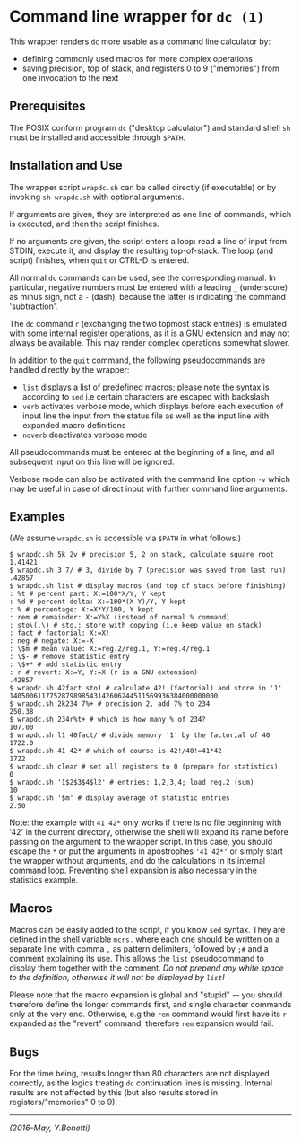 # Command line wrapper for `dc (1)`

This wrapper renders `dc` more usable as a command line calculator by:

- defining commonly used macros for more complex operations
- saving precision, top of stack, and registers 0 to 9 ("memories")
  from one invocation to the next

## Prerequisites

The POSIX conform program `dc` ("desktop calculator") and standard shell `sh`
must be installed and accessible through `$PATH`.

## Installation and Use

The wrapper script `wrapdc.sh` can be called directly (if executable) or by
invoking `sh wrapdc.sh` with optional arguments.

If arguments are given, they are interpreted as one line of commands,
which is executed, and then the script finishes.

If no arguments are given, the script enters a loop: read a line
of input from STDIN, execute it, and display the resulting top-of-stack.
The loop (and script) finishes, when `quit` or CTRL-D is entered.

All normal `dc` commands can be used, see the corresponding manual.
In particular, negative numbers must be entered with a leading `_`
(underscore) as minus sign, not a `-` (dash), because the latter is
indicating the command 'subtraction'.

The `dc` command `r` (exchanging the two topmost stack entries) is emulated
with some internal register operations, as it is a GNU extension and may not
always be available. This may render complex operations somewhat slower.

In addition to the `quit` command, the following pseudocommands are handled
directly by the wrapper:

- `list` displays a list of predefined macros; please note the syntax is
  according to `sed` i.e certain characters are escaped with backslash
- `verb` activates verbose mode, which displays before each execution of
  input line the input from the status file as well as the input line with
  expanded macro definitions
- `noverb` deactivates verbose mode

All pseudocommands must be entered at the beginning of a line, and all
subsequent input on this line will be ignored.

Verbose mode can also be activated with the command line option `-v` which
may be useful in case of direct input with further command line arguments.

## Examples

(We assume `wrapdc.sh` is accessible via `$PATH` in what follows.)

	$ wrapdc.sh 5k 2v # precision 5, 2 on stack, calculate square root
	1.41421
	$ wrapdc.sh 3 7/ # 3, divide by 7 (precision was saved from last run)
	.42857
	$ wrapdc.sh list # display macros (and top of stack before finishing)
	: %t # percent part: X:=100*X/Y, Y kept
	: %d # percent delta: X:=100*(X-Y)/Y, Y kept
	: % # percentage: X:=X*Y/100, Y kept
	: rem # remainder: X:=Y%X (instead of normal % command)
	: sto\(.\) # sto.: store with copying (i.e keep value on stack)
	: fact # factorial: X:=X!
	: neg # negate: X:=-X
	: \$m # mean value: X:=reg.2/reg.1, Y:=reg.4/reg.1
	: \$- # remove statistic entry
	: \$+* # add statistic entry
	: r # revert: X:=Y, Y:=X (r is a GNU extension)
	.42857
	$ wrapdc.sh 42fact sto1 # calculate 42! (factorial) and store in '1'
	1405006117752879898543142606244511569936384000000000
	$ wrapdc.sh 2k234 7%+ # precision 2, add 7% to 234
	250.38
	$ wrapdc.sh 234r%t+ # which is how many % of 234?
	107.00
	$ wrapdc.sh l1 40fact/ # divide memory '1' by the factorial of 40
	1722.0
	$ wrapdc.sh 41 42* # which of course is 42!/40!=41*42
	1722
	$ wrapdc.sh clear # set all registers to 0 (prepare for statistics)
	0
	$ wrapdc.sh '1$2$3$4$l2' # entries: 1,2,3,4; load reg.2 (sum)
	10
	$ wrapdc.sh '$m' # display average of statistic entries
	2.50

Note: the example with `41 42*` only works if there is no file
beginning with '42' in the current directory, otherwise the shell
will expand its name before passing on the argument to the wrapper
script. In this case, you should escape the `*` or put the arguments
in apostrophes `'41 42*'` or simply start the wrapper without
arguments, and do the calculations in its internal command loop.
Preventing shell expansion is also necessary in the statistics example.

## Macros

Macros can be easily added to the script, if you know `sed` syntax.
They are defined in the shell variable `mcrs.` where each one should be
written on a separate line with comma `,` as pattern delimiters, followed
by `;#` and a comment explaining its use.
This allows the `list` pseudocommand to display them together with the
comment. _Do not prepend any white space to the definition, otherwise
it will not be displayed by `list`!_

Please note that the macro expansion is global and "stupid" -- you should
therefore define the longer commands first, and single character commands
only at the very end. Otherwise, e.g the `rem` command would first have its
`r` expanded as the "revert" command, therefore `rem` expansion would fail.

## Bugs

For the time being, results longer than 80 characters are not displayed
correctly, as the logics treating `dc` continuation lines is missing.
Internal results are not affected by this (but also results stored in
registers/"memories" 0 to 9).

---

_(2016-May, Y.Bonetti)_
